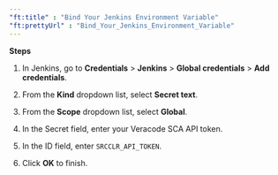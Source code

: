 ```yaml
---
"ft:title" : "Bind Your Jenkins Environment Variable"
"ft:prettyUrl" : "Bind_Your_Jenkins_Environment_Variable"
---
```


<p font-size="13pt"><b>Steps</b></p>

1. In Jenkins, go to **Credentials** > **Jenkins** > **Global credentials** > **Add credentials**.

2. From the **Kind** dropdown list, select **Secret text**.

3. From the **Scope** dropdown list, select **Global**.

4. In the Secret field, enter your Veracode SCA API token.

5. In the ID field, enter `SRCCLR_API_TOKEN`.
    
6. Click **OK** to finish.


